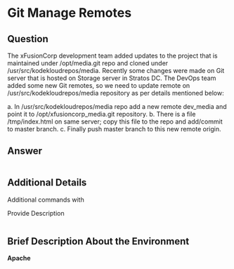 # Git Manage Remotes

## Question

The xFusionCorp development team added updates to the project that is maintained under /opt/media.git repo and cloned under /usr/src/kodekloudrepos/media. Recently some changes were made on Git server that is hosted on Storage server in Stratos DC. The DevOps team added some new Git remotes, so we need to update remote on /usr/src/kodekloudrepos/media repository as per details mentioned below:

a. In /usr/src/kodekloudrepos/media repo add a new remote dev_media and point it to /opt/xfusioncorp_media.git repository.
b. There is a file /tmp/index.html on same server; copy this file to the repo and add/commit to master branch.
c. Finally push master branch to this new remote origin.

## Answer


```bash

```

## Additional Details

Additional commands with

Provide Description
```bash

```

## Brief Description About the Environment

**Apache**



